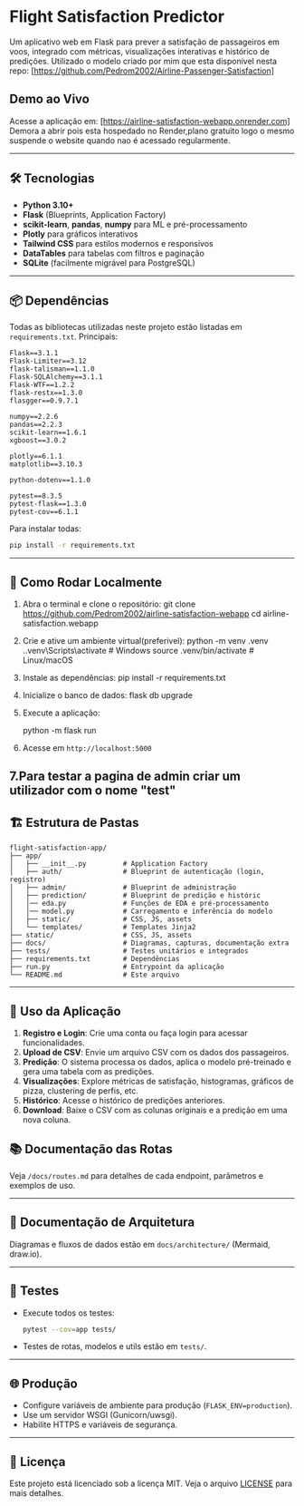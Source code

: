 # Flight Satisfaction Predictor

Um aplicativo web em Flask para prever a satisfação de passageiros em voos, integrado com métricas, visualizações interativas e histórico de predições.
Utilizado o modelo criado por mim que esta disponivel nesta repo: [https://github.com/Pedrom2002/Airline-Passenger-Satisfaction]

## Demo ao Vivo  
Acesse a aplicação em: [https://airline-satisfaction-webapp.onrender.com]
Demora a abrir pois esta hospedado no Render,plano gratuito logo o mesmo suspende o website quando nao é acessado regularmente.


---

## 🛠️ Tecnologias

- **Python 3.10+**
- **Flask** (Blueprints, Application Factory)
- **scikit-learn**, **pandas**, **numpy** para ML e pré-processamento
- **Plotly** para gráficos interativos
- **Tailwind CSS** para estilos modernos e responsivos
- **DataTables** para tabelas com filtros e paginação
- **SQLite** (facilmente migrável para PostgreSQL)

---

## 📦 Dependências

Todas as bibliotecas utilizadas neste projeto estão listadas em `requirements.txt`. Principais:

```
Flask==3.1.1
Flask-Limiter==3.12
flask-talisman==1.1.0
Flask-SQLAlchemy==3.1.1
Flask-WTF==1.2.2
flask-restx==1.3.0
flasgger==0.9.7.1

numpy==2.2.6
pandas==2.2.3
scikit-learn==1.6.1
xgboost==3.0.2

plotly==6.1.1
matplotlib==3.10.3

python-dotenv==1.1.0

pytest==8.3.5
pytest-flask==1.3.0
pytest-cov==6.1.1
```

Para instalar todas:
```bash
pip install -r requirements.txt
```



---

## 🚀 Como Rodar Localmente

1. Abra o terminal e clone o repositório:
   git clone https://github.com/Pedrom2002/airline-satisfaction-webapp
   cd airline-satisfaction.webapp
   
2. Crie e ative um ambiente virtual(preferivel):
   python -m venv .venv
   .\.venv\Scripts\activate   # Windows
   source .venv/bin/activate  # Linux/macOS
   
3. Instale as dependências:
   pip install -r requirements.txt
   
4. Inicialize o banco de dados:
   flask db upgrade

5. Execute a aplicação:

   python -m flask run     
   
6. Acesse em `http://localhost:5000`

7.Para testar a pagina de admin criar um utilizador com o nome "test"
---

## 🏗️ Estrutura de Pastas

```
flight-satisfaction-app/
├── app/
│   ├── __init__.py         # Application Factory
│   ├── auth/               # Blueprint de autenticação (login, registro)
│   ├── admin/              # Blueprint de administração
│   ├── prediction/         # Blueprint de predição e históric
│   │── eda.py              # Funções de EDA e pré-processamento
│   │── model.py            # Carregamento e inferência do modelo
│   ├── static/             # CSS, JS, assets
│   └── templates/          # Templates Jinja2
├── static/                 # CSS, JS, assets
├── docs/                   # Diagramas, capturas, documentação extra
├── tests/                  # Testes unitários e integrados
├── requirements.txt        # Dependências
├── run.py                  # Entrypoint da aplicação
└── README.md               # Este arquivo
```

---

## 📝 Uso da Aplicação

1. **Registro e Login**: Crie uma conta ou faça login para acessar funcionalidades.
2. **Upload de CSV**: Envie um arquivo CSV com os dados dos passageiros.
3. **Predição**: O sistema processa os dados, aplica o modelo pré-treinado e gera uma tabela com as predições.
4. **Visualizações**: Explore métricas de satisfação, histogramas, gráficos de pizza, clustering de perfis, etc.
5. **Histórico**: Acesse o histórico de predições anteriores.
6. **Download**: Baixe o CSV com as colunas originais e a predição em uma nova coluna.


## 📚 Documentação das Rotas

Veja `/docs/routes.md` para detalhes de cada endpoint, parâmetros e exemplos de uso.

---

## 📄 Documentação de Arquitetura

Diagramas e fluxos de dados estão em `docs/architecture/` (Mermaid, draw.io).

---

## 🧪 Testes

- Execute todos os testes:
  ```bash
  pytest --cov=app tests/
  ```
- Testes de rotas, modelos e utils estão em `tests/`.

---

## 🌐 Produção

- Configure variáveis de ambiente para produção (`FLASK_ENV=production`).
- Use um servidor WSGI (Gunicorn/uwsgi).
- Habilite HTTPS e variáveis de segurança.

---

## 📝 Licença

Este projeto está licenciado sob a licença MIT. Veja o arquivo [LICENSE](LICENSE) para mais detalhes.
